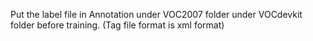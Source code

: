 Put the label file in Annotation under VOC2007 folder under VOCdevkit folder before training. (Tag file format is xml format)
